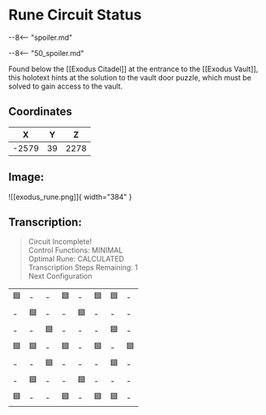 # Rune Circuit Status

--8<-- "spoiler.md"

--8<-- "50_spoiler.md"

Found below the [[Exodus Citadel]] at the entrance to the [[Exodus Vault]], this holotext hints at the solution to the vault door puzzle, which must be solved to gain access to the vault.

## Coordinates
| **X** | **Y** | **Z** |
| :---: | :---: | :---: |
| -2579 |  39  | 2278 |

## Image:

![[exodus_rune.png]]{ width="384" }

## Transcription:
> Circuit Incomplete! <br>
> Control Functions: MINIMAL <br>
> Optimal Rune: CALCULATED <br>
> Transcription Steps Remaining: 1 <br>
> Next Configuration

| | | | | | | | |
|-|-|-|-|-|-|-|-|
|🟦|-|-|🟦|-|🟦|🟦|-|
|-|🟦|-|-|🟦|-|-|-|
|-|-|🟦|-|-|-|🟦|-|
|🟦|🟦|-|🟦|-|🟦|-|🟦|
|-|-|🟦|-|-|-|🟦|-|
|-|🟦|-|-|🟦|-|-|-|
|🟦|-|-|🟦|-|🟦|🟦|-|
